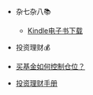 - 杂七杂八📚
  - [Kindle电子书下载](other/kindle.md)

-  投资理财💰

  - [买基金如何控制仓位？](other/仓位.md)

  - [投资理财手册](other/基金理财.md)


